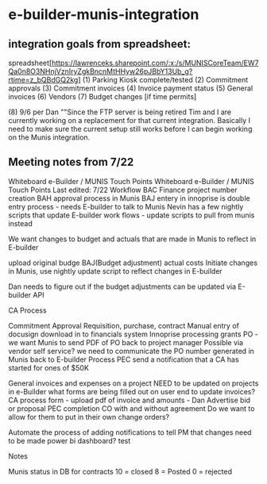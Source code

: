 # e-builder-munis-integration

## integration goals from spreadsheet:
spreadsheet[https://lawrenceks.sharepoint.com/:x:/s/MUNISCoreTeam/EW7Qa0n8O3NHnjVznIryZgkBncnMtHHyw26pJBbY13Ub_g?rtime=z_bQBdGQ2kg]
(1) Parking Kiosk complete/tested
(2) Commitment approvals 
(3) Commitment invoices 
(4) Invoice payment status 
(5) General invoices 
(6) Vendors 
(7) Budget changes [if time permits]

(8) 9/6 per Dan ""Since the FTP server is being retired Tim and I are currently working on a replacement for that current integration. Basically I need to make sure the current setup still works before I can begin working on the Munis integration.


## Meeting notes from 7/22
Whiteboard e-Builder / MUNIS Touch Points
Whiteboard e-Builder / MUNIS Touch Points
Last edited: 7/22
Workflow BAC
Finance project number creation
BAH approval process in Munis
BAJ entery in innoprise is double entry process - needs E-builder to talk to Munis
Nevin has a few nightly scripts that update E-builder work flows - update scripts to pull from munis instead
 
We want changes to budget and actuals that are made in Munis to reflect in E-builder
 
upload original budge
BAJ(Budget adjustment)
actual costs
Initiate changes in Munis, use nightly update script to reflect changes in E-builder
 
Dan needs to figure out if the budget adjustments can be updated via E-builder API
 
CA Process

Commitment Approval
Requisition, purchase, contract
Manual entry of docusign download in to financials system 
Innoprise processing grants PO -we want Munis to send PDF of PO back to project manager
Possible via vendor self service?
we need to communicate the PO number generated in Munis back to E-builder
Process PEC 
send a notification that a CA has started for ones of $50K
 
General invoices and expenses on a project NEED to be updated on projects in e-Builder
what forms are being filled out on user end to update invoices?
CA process form - upload pdf of invoice and amounts - Dan
Advertise bid or proposal
PEC completion
CO with and without agreement
Do we want to allow for them to put in their own change orders?
 
Automate the process of adding notifications to tell PM that changes need to be made
power bi dashboard?
test

Notes

Munis status in DB for contracts
10 = closed
8 = Posted
0 = rejected